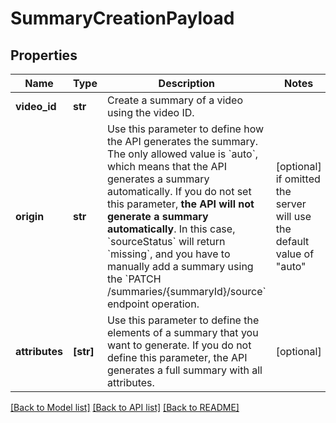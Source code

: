 # SummaryCreationPayload

## Properties
Name | Type | Description | Notes
------------ | ------------- | ------------- | -------------
**video_id** | **str** | Create a summary of a video using the video ID. | 
**origin** | **str** | Use this parameter to define how the API generates the summary. The only allowed value is &#x60;auto&#x60;, which means that the API generates a summary automatically.  If you do not set this parameter, **the API will not generate a summary automatically**.  In this case, &#x60;sourceStatus&#x60; will return &#x60;missing&#x60;, and you have to manually add a summary using the &#x60;PATCH /summaries/{summaryId}/source&#x60; endpoint operation. | [optional]  if omitted the server will use the default value of "auto"
**attributes** | **[str]** | Use this parameter to define the elements of a summary that you want to generate. If you do not define this parameter, the API generates a full summary with all attributes. | [optional] 

[[Back to Model list]](../README.md#documentation-for-models) [[Back to API list]](../README.md#documentation-for-api-endpoints) [[Back to README]](../README.md)


